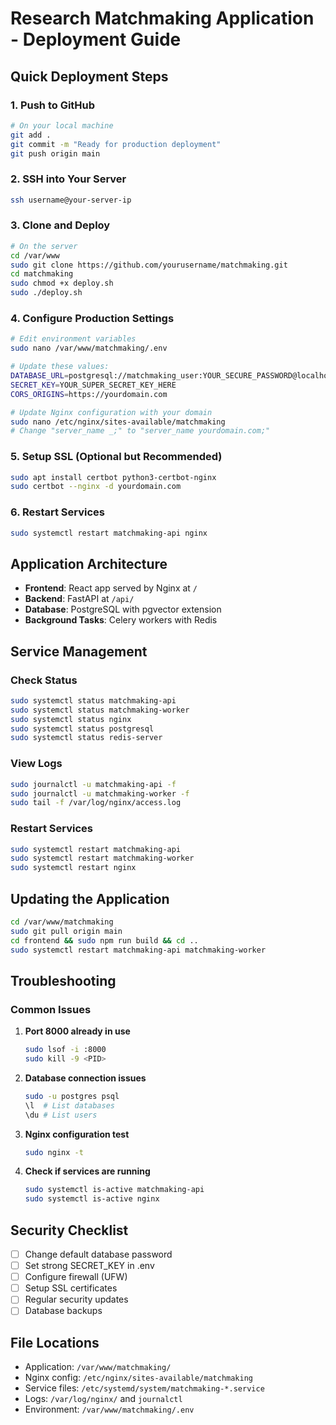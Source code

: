 # Research Matchmaking Application - Deployment Guide

## Quick Deployment Steps

### 1. Push to GitHub
```bash
# On your local machine
git add .
git commit -m "Ready for production deployment"
git push origin main
```

### 2. SSH into Your Server
```bash
ssh username@your-server-ip
```

### 3. Clone and Deploy
```bash
# On the server
cd /var/www
sudo git clone https://github.com/yourusername/matchmaking.git
cd matchmaking
sudo chmod +x deploy.sh
sudo ./deploy.sh
```

### 4. Configure Production Settings
```bash
# Edit environment variables
sudo nano /var/www/matchmaking/.env

# Update these values:
DATABASE_URL=postgresql://matchmaking_user:YOUR_SECURE_PASSWORD@localhost/matchmaking_db
SECRET_KEY=YOUR_SUPER_SECRET_KEY_HERE
CORS_ORIGINS=https://yourdomain.com

# Update Nginx configuration with your domain
sudo nano /etc/nginx/sites-available/matchmaking
# Change "server_name _;" to "server_name yourdomain.com;"
```

### 5. Setup SSL (Optional but Recommended)
```bash
sudo apt install certbot python3-certbot-nginx
sudo certbot --nginx -d yourdomain.com
```

### 6. Restart Services
```bash
sudo systemctl restart matchmaking-api nginx
```

## Application Architecture

- **Frontend**: React app served by Nginx at `/`
- **Backend**: FastAPI at `/api/`
- **Database**: PostgreSQL with pgvector extension
- **Background Tasks**: Celery workers with Redis

## Service Management

### Check Status
```bash
sudo systemctl status matchmaking-api
sudo systemctl status matchmaking-worker
sudo systemctl status nginx
sudo systemctl status postgresql
sudo systemctl status redis-server
```

### View Logs
```bash
sudo journalctl -u matchmaking-api -f
sudo journalctl -u matchmaking-worker -f
sudo tail -f /var/log/nginx/access.log
```

### Restart Services
```bash
sudo systemctl restart matchmaking-api
sudo systemctl restart matchmaking-worker
sudo systemctl restart nginx
```

## Updating the Application

```bash
cd /var/www/matchmaking
sudo git pull origin main
cd frontend && sudo npm run build && cd ..
sudo systemctl restart matchmaking-api matchmaking-worker
```

## Troubleshooting

### Common Issues

1. **Port 8000 already in use**
   ```bash
   sudo lsof -i :8000
   sudo kill -9 <PID>
   ```

2. **Database connection issues**
   ```bash
   sudo -u postgres psql
   \l  # List databases
   \du # List users
   ```

3. **Nginx configuration test**
   ```bash
   sudo nginx -t
   ```

4. **Check if services are running**
   ```bash
   sudo systemctl is-active matchmaking-api
   sudo systemctl is-active nginx
   ```

## Security Checklist

- [ ] Change default database password
- [ ] Set strong SECRET_KEY in .env
- [ ] Configure firewall (UFW)
- [ ] Setup SSL certificates
- [ ] Regular security updates
- [ ] Database backups

## File Locations

- Application: `/var/www/matchmaking/`
- Nginx config: `/etc/nginx/sites-available/matchmaking`
- Service files: `/etc/systemd/system/matchmaking-*.service`
- Logs: `/var/log/nginx/` and `journalctl`
- Environment: `/var/www/matchmaking/.env`
